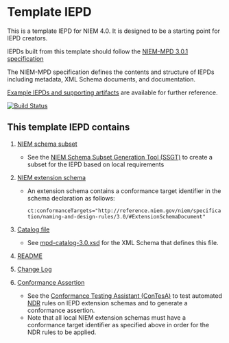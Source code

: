 # Template IEPD

This is a template IEPD for NIEM 4.0. It is designed to be a starting point for IEPD creators.

IEPDs built from this template should follow the [NIEM-MPD 3.0.1 specification](https://reference.niem.gov/niem/specification/model-package-description/3.0.1/model-package-description-3.0.1.html)

The NIEM-MPD specification defines the contents and structure of IEPDs including metadata, XML Schema documents, and documentation.

[Example IEPDs and supporting artifacts](https://reference.niem.gov/niem/specification/model-package-description/3.0.1/) are available for further reference.

[![Build Status](https://travis-ci.org/NIEM/Template-IEPD.svg?branch=master)](https://travis-ci.org/NIEM/Template-IEPD)

## This template IEPD contains

1. [NIEM schema subset](http://reference.niem.gov/niem/specification/model-package-description/3.0.1/model-package-description-3.0.1.html#section_4.2)

    - See the [NIEM Schema Subset Generation Tool (SSGT)](http://tools.niem.gov/niemtools/) to create a subset for the IEPD based on local requirements

2. [NIEM extension schema](http://reference.niem.gov/niem/specification/model-package-description/3.0.1/model-package-description-3.0.1.html#section_4.3)

    - An extension schema contains a conformance target identifier in the schema declaration as follows:

      ```ct:conformanceTargets="http://reference.niem.gov/niem/specification/naming-and-design-rules/3.0/#ExtensionSchemaDocument"```

3. [Catalog file](http://reference.niem.gov/niem/specification/model-package-description/3.0.1/model-package-description-3.0.1.html#section_5.1)

    - See [mpd-catalog-3.0.xsd](https://reference.niem.gov/niem/specification/model-package-description/3.0.1/xsd-mpd-catalog/mpd-catalog-3.0.xsd) for the XML Schema that defines this file.

4. [README](http://reference.niem.gov/niem/specification/model-package-description/3.0.1/model-package-description-3.0.1.html#section_5.4)

5. [Change Log](http://reference.niem.gov/niem/specification/model-package-description/3.0.1/model-package-description-3.0.1.html#section_5.3)

6. [Conformance Assertion](http://reference.niem.gov/niem/specification/model-package-description/3.0.1/model-package-description-3.0.1.html#section_5.7)

    - See the [Conformance Testing Assistant (ConTesA)](https://tools.niem.gov/contesa/) to test automated [NDR](https://reference.niem.gov/niem/specification/naming-and-design-rules/) rules on IEPD extension schemas and to generate a conformance assertion.
    - Note that all local NIEM extension schemas must have a conformance target identifier as specified above in order for the NDR rules to be applied.
